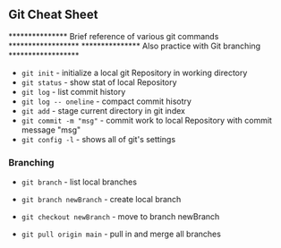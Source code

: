 ## Git Cheat Sheet

***************  Brief reference of various git commands  ******************
    ***************  Also practice with Git branching  ******************


* `git init` - initialize a local git Repository in working directory
* `git status` - show stat of local Repository
* `git log` - list commit history
* `git log -- oneline` - compact commit hisotry
* `git add` - stage current directory in git index
* `git commit -m "msg"` - commit work to local Repository with commit message "msg"
* `git config -l` - shows all of git's settings

### Branching

* `git branch` - list local branches
* `git branch newBranch` - create local branch
* `git checkout newBranch` - move to branch newBranch

* `git pull origin main` - pull in and merge all branches

